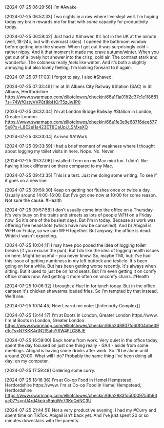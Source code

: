 [2024-07-25 06:29:56] I’m #Awake

[2024-07-25 06:52:33] Two nights in a row where I’ve slept well. I’m hoping today my brain rewards me for that with _some_ capacity for productivity today.

[2024-07-25 06:59:42] Just had a #Shower. It’s hot in the UK at the minute (well, 18-24c, but with overcast skies). I opened the bathroom window before getting into the shower. When I got out it was surprisingly cold – rather nippy. And it that moment it made me crave autumn/winter. When you get out of a lovely hot shower into the crisp, cold air. The contrast stark and wonderful. The coldness really _feels_ like winter. And it’s both a slightly annoying but also lovely feeling. I’m looking forward to it again.

[2024-07-25 07:17:03] I forgot to say, I also #Shaved.

[2024-07-25 07:33:49] I'm at St Albans City Railway #Station (SAC) in St Albans, Hertfordshire https://www.swarmapp.com/elliotclowes/checkin/66a1f1a01ff2c37c1e1f8681?s=74WfOstvVVP8t1kbHOrT5zJw1P0

[2024-07-25 08:32:34] I'm at London Bridge Railway #Station in London, Greater London https://www.swarmapp.com/elliotclowes/checkin/66a1fe3e9e68716dee5775e8?s=l_8E2eI1a423ET8CaUpU_SMxeXQ

[2024-07-25 08:33:04] Arrived #AtWork

[2024-07-25 09:33:59] I had a brief moment of weakness where I thought about logging my toilet visits in here.
Nope. No. Never

[2024-07-25 09:37:06] Installed iTerm on my Mac mini too.
I didn't like having it look different on there compared to my Mac.

[2024-07-25 09:43:35] This is a test.
Just me doing some writing. To see if it goes on a new line.

[2024-07-25 09:56:30] Keep on getting hot flushes once or twice a day.
Usually around 14:00-16:00. But I've got one now at 10:00 for some reason. Not sure the cause. #Health

[2024-07-25 09:57:58] I don't usually come into the office on a Thursday.
It's very busy on the trains and streets as lots of people WFH on a Friday now. So it's one of the busiest days. But I'm in today. Because a) work was offering free headshots (which have now be cancelled). And b) Abigail is WFH on Friday, so we can WFH together. But anyway, the office is dead. Which I wasn't expecting.

[2024-07-25 10:04:11] I may have poo pooed the idea of logging toilet breaks (if you excuse the pun).
But I do like the idea of logging health issues on here. Might be useful – you never know. So, maybe TMI, but: I've had this issue of getting numbness in my left buttock and testicle. It's been going on for a while. But has been getting worse recently. It's always when sitting. But it used to just be on hard seats. But I'm even getting it on comfy office chairs now. And getting it more often on uncomfy chairs. #Health

[2024-07-25 10:06:32] I brought a Huel in for lunch today.
But in the office canteen it's chicken shawarma loaded fries. So I'm tempted by that instead. We'll see.

[2024-07-25 10:14:45] New Learnt.me note: [[Inferiority Complex]]

[2024-07-25 13:44:17] I'm at Boots in London, Greater London https://www.
I'm at Boots in London, Greater London https://www.swarmapp.com/elliotclowes/checkin/66a248807fc60f04dbe39dfc?s=N7KKK4rtN2ISahiYfIW4FLG86JE

[2024-07-25 16:59:00] Back home from work.
Very quiet in the office today, spent the day focused on just one thing really - GA4 - aside from some meetings. Abigail is having some drinks after work. So I'll be alone until around 20:00. What will I do? Probably the same thing I've been doing all day: on my computer.

[2024-07-25 17:59:48] Ordering some curry.

[2024-07-25 18:16:36] I'm at Co-op Food in Hemel Hempstead, Hertfordshire https://www.
I'm at Co-op Food in Hemel Hempstead, Hertfordshire https://www.swarmapp.com/elliotclowes/checkin/66a2883fd50009753b93ac07?s=nU4rd4kptrs8qiqWc70KcQdNC3U

[2024-07-25 21:44:51] Not a very productive evening.
I had my #Curry and spent time on TikTok. Abigail isn’t back yet. And I’ve just spent 20 or so minutes downstairs with the parents.

